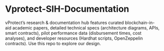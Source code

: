 # Vprotect-SIH-Documentation
vProtect’s research &amp; documentation hub features curated blockchain-in-aid academic papers, detailed technical specs (architecture diagrams, APIs, smart contracts), pilot performance data (disbursement times, cost analyses), and developer resources (Hardhat scripts, OpenZeppelin contracts). Use this repo to explore our design.

